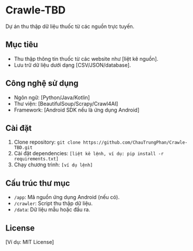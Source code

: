 # Crawle-TBD
Dự án thu thập dữ liệu thuốc từ các nguồn trực tuyến.

## Mục tiêu
- Thu thập thông tin thuốc từ các website như [liệt kê nguồn].
- Lưu trữ dữ liệu dưới dạng [CSV/JSON/database].

## Công nghệ sử dụng
- Ngôn ngữ: [Python/Java/Kotlin]
- Thư viện: [BeautifulSoup/Scrapy/Crawl4AI]
- Framework: [Android SDK nếu là ứng dụng Android]

## Cài đặt
1. Clone repository: `git clone https://github.com/ChauTrungPhan/Crawle-TBD.git`
2. Cài đặt dependencies: `[liệt kê lệnh, ví dụ: pip install -r requirements.txt]`
3. Chạy chương trình: `[ví dụ lệnh]`

## Cấu trúc thư mục
- `/app`: Mã nguồn ứng dụng Android (nếu có).
- `/crawler`: Script thu thập dữ liệu.
- `/data`: Dữ liệu mẫu hoặc đầu ra.

## License
[Ví dụ: MIT License]
